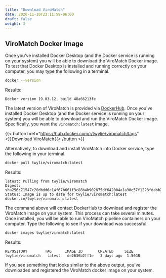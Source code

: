 ```yaml
---
title: "Download ViroMatch"
date: 2020-11-10T23:11:59-06:00
draft: false
weight: 3
---
```


## ViroMatch Docker Image

Once you've installed Docker Desktop (and the Docker service is running on your system) you will be able to download the ViroMatch Docker image. To test that Docker Desktop is installed and running correctly on your computer, you may type the following in a terminal.

```bash
docker --version
```

Results:

```plaintext
Docker version 19.03.12, build 48a66213fe
```

The latest version of ViroMatch is provided via [DockerHub](https://hub.docker.com). Once you've installed Docker Desktop (and the Docker service is running on your system) you will be able to download and run the ViroMatch Docker image. Specifically, you want the `viromatch:latest` image.

{{< button href="https://hub.docker.com/r/twylie/viromatch/tags" >}}Download ViroMatch{{< /button >}}

Alternatively, to download and install ViroMatch into Docker service, type the following in your terminal.

```bash
docker pull twylie/viromatch:latest
```
Results:

```plaintext
latest: Pulling from twylie/viromatch
Digest: sha256:71547c20dbdd6c14f67b661f3c88b4b902675df642004a1a90c57f1223fdabb2
Status: Image is up to date for twylie/viromatch:latest
docker.io/twylie/viromatch:latest
```

The command above will contact DockerHub to download and register the ViroMatch image on your system. This process can take several minutes. Once installed, you will be able to run ViroMatch pipeline containers on your computer. Type the following to see if your download was successful.

```bash
docker images twylie/virmatch:latest
```

Results:

```plaintext
REPOSITORY        TAG      IMAGE ID       CREATED     SIZE
twylie/viromatch   latest   de2636b2ff1e   3 days ago  1.56GB
```

If you see something that looks similar to the above output, you've downloaded and registered the ViroMatch docker image on your system.
